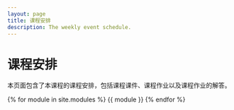```yaml
---
layout: page
title: 课程安排
description: The weekly event schedule.
---
```


# 课程安排
本页面包含了本课程的课程安排，包括课程课件、课程作业以及课程作业的解答。

{% for module in site.modules %}
{{ module }}
{% endfor %}